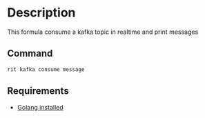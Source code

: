 
# Description

This formula consume a kafka topic in realtime and print messages

## Command

```bash
rit kafka consume message
```

## Requirements

- [Golang installed](https://golang.org/doc/install)
